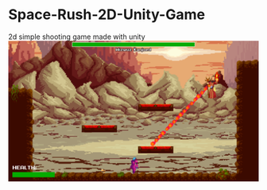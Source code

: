 # Space-Rush-2D-Unity-Game
2d simple shooting game made with unity
![image file](https://github.com/SingkongAsin/Space-Rush-2D-Unity-Game/blob/main/Screenshot%20(530).png?raw=true)
